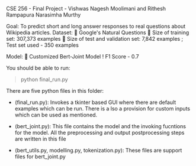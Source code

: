 CSE 256 - Final Project - Vishwas Nagesh Moolimani and Rithesh Rampapura Narasimha Murthy

Goal: To predict short and long answer responses to real questions about Wikipedia articles.
Dataset:
 Google's Natural Questions
 Size of training set: 307,373 examples
 Size of test and validation set: 7,842 examples ; Test set used - 350 examples

Model:
 Customized Bert-Joint Model ! F1 Score - 0.7

You should be able to run:
 > python final_run.py

There are five python files in this folder:

- (final_run.py): Invokes a tkinter based GUI where there are default examples which can be run. There is a lso a provision for custom inputs which can be used as mentioned.

- (bert_joint.py): This file contains the model and the invoking fucntions for the model. All the preprocessing and output postprocessing steps are written in this file

- (bert_utils.py, modelling.py, tokenization.py): These files are support files for bert_joint.py
